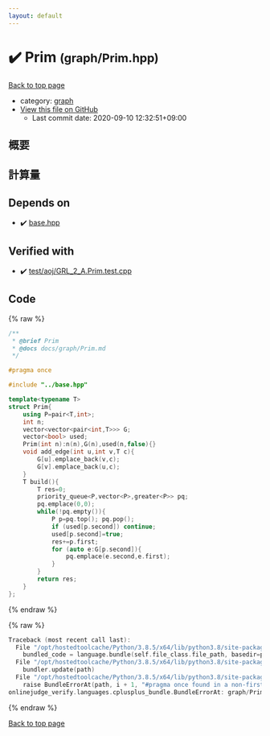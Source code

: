 ```yaml
---
layout: default
---
```


<!-- mathjax config similar to math.stackexchange -->
<script type="text/javascript" async
  src="https://cdnjs.cloudflare.com/ajax/libs/mathjax/2.7.5/MathJax.js?config=TeX-MML-AM_CHTML">
</script>
<script type="text/x-mathjax-config">
  MathJax.Hub.Config({
    TeX: { equationNumbers: { autoNumber: "AMS" }},
    tex2jax: {
      inlineMath: [ ['$','$'] ],
      processEscapes: true
    },
    "HTML-CSS": { matchFontHeight: false },
    displayAlign: "left",
    displayIndent: "2em"
  });
</script>

<script type="text/javascript" src="https://cdnjs.cloudflare.com/ajax/libs/jquery/3.4.1/jquery.min.js"></script>
<script src="https://cdn.jsdelivr.net/npm/jquery-balloon-js@1.1.2/jquery.balloon.min.js" integrity="sha256-ZEYs9VrgAeNuPvs15E39OsyOJaIkXEEt10fzxJ20+2I=" crossorigin="anonymous"></script>
<script type="text/javascript" src="../../assets/js/copy-button.js"></script>
<link rel="stylesheet" href="../../assets/css/copy-button.css" />


# :heavy_check_mark: Prim <small>(graph/Prim.hpp)</small>

<a href="../../index.html">Back to top page</a>

* category: <a href="../../index.html#f8b0b924ebd7046dbfa85a856e4682c8">graph</a>
* <a href="{{ site.github.repository_url }}/blob/master/graph/Prim.hpp">View this file on GitHub</a>
    - Last commit date: 2020-09-10 12:32:51+09:00




## 概要

## 計算量

## Depends on

* :heavy_check_mark: <a href="../base.hpp.html">base.hpp</a>


## Verified with

* :heavy_check_mark: <a href="../../verify/test/aoj/GRL_2_A.Prim.test.cpp.html">test/aoj/GRL_2_A.Prim.test.cpp</a>


## Code

<a id="unbundled"></a>
{% raw %}
```cpp
/**
 * @brief Prim
 * @docs docs/graph/Prim.md
 */

#pragma once

#include "../base.hpp"

template<typename T>
struct Prim{
    using P=pair<T,int>;
    int n;
    vector<vector<pair<int,T>>> G;
    vector<bool> used;
    Prim(int n):n(n),G(n),used(n,false){}
    void add_edge(int u,int v,T c){
        G[u].emplace_back(v,c);
        G[v].emplace_back(u,c);
    }
    T build(){
        T res=0;
        priority_queue<P,vector<P>,greater<P>> pq;
        pq.emplace(0,0);
        while(!pq.empty()){
            P p=pq.top(); pq.pop();
            if (used[p.second]) continue;
            used[p.second]=true;
            res+=p.first;
            for (auto e:G[p.second]){
                pq.emplace(e.second,e.first);
            }
        }
        return res;
    }
};
```
{% endraw %}

<a id="bundled"></a>
{% raw %}
```cpp
Traceback (most recent call last):
  File "/opt/hostedtoolcache/Python/3.8.5/x64/lib/python3.8/site-packages/onlinejudge_verify/docs.py", line 349, in write_contents
    bundled_code = language.bundle(self.file_class.file_path, basedir=pathlib.Path.cwd())
  File "/opt/hostedtoolcache/Python/3.8.5/x64/lib/python3.8/site-packages/onlinejudge_verify/languages/cplusplus.py", line 185, in bundle
    bundler.update(path)
  File "/opt/hostedtoolcache/Python/3.8.5/x64/lib/python3.8/site-packages/onlinejudge_verify/languages/cplusplus_bundle.py", line 310, in update
    raise BundleErrorAt(path, i + 1, "#pragma once found in a non-first line")
onlinejudge_verify.languages.cplusplus_bundle.BundleErrorAt: graph/Prim.hpp: line 6: #pragma once found in a non-first line

```
{% endraw %}

<a href="../../index.html">Back to top page</a>

